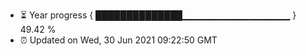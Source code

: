 - ⏳ Year progress { ██████████████▁▁▁▁▁▁▁▁▁▁▁▁▁▁▁▁ } 49.42 %
- ⏰ Updated on Wed, 30 Jun 2021 09:22:50 GMT

